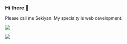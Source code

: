 ### Hi there 👋

Please call me Sekiyan. My specialty is web development.

![](https://github-readme-stats.vercel.app/api?username=sekiyan372&count_private=true&show_icons=true&theme=dracula) 

![](https://github-readme-stats.vercel.app/api/top-langs/?username=sekiyan372&layout=compact&theme=dracula)
